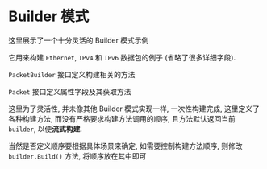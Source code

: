 # Builder 模式

这里展示了一个十分灵活的 Builder 模式示例

它用来构建 `Ethernet`, `IPv4` 和 `IPv6` 数据包的例子 (省略了很多详细字段).

`PacketBuilder` 接口定义构建相关的方法

`Packet` 接口定义属性字段及其获取方法

这里为了灵活性, 并未像其他 Builder 模式实现一样, 一次性构建完成, 这里定义了各种构建方法, 而没有严格要求构建方法调用的顺序, 且方法默认返回当前 `builder`, 以便**流式构建**.

当然是否定义顺序要根据具体场景来确定, 如需要控制构建方法顺序, 则修改 `builder.Build()` 方法, 将顺序放在其中即可

